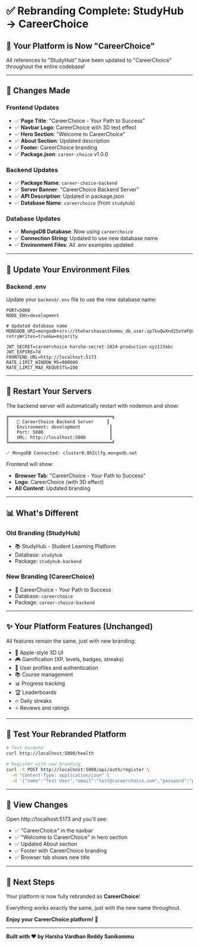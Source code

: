 # ✅ Rebranding Complete: StudyHub → CareerChoice

## 🎉 Your Platform is Now "CareerChoice"

All references to "StudyHub" have been updated to "CareerChoice" throughout the entire codebase!

---

## 📝 Changes Made

### Frontend Updates
- ✅ **Page Title**: "CareerChoice - Your Path to Success"
- ✅ **Navbar Logo**: CareerChoice with 3D text effect
- ✅ **Hero Section**: "Welcome to CareerChoice"
- ✅ **About Section**: Updated description
- ✅ **Footer**: CareerChoice branding
- ✅ **Package.json**: `career-choice` v1.0.0

### Backend Updates
- ✅ **Package Name**: `career-choice-backend`
- ✅ **Server Banner**: "CareerChoice Backend Server"
- ✅ **API Description**: Updated in package.json
- ✅ **Database Name**: `careerchoice` (from `studyhub`)

### Database Updates
- ✅ **MongoDB Database**: Now using `careerchoice`
- ✅ **Connection String**: Updated to use new database name
- ✅ **Environment Files**: All .env examples updated

---

## 🔄 Update Your Environment Files

### Backend .env
Update your `backend/.env` file to use the new database name:

```env
PORT=5000
NODE_ENV=development

# Updated database name
MONGODB_URI=mongodb+srv://theharshasanikommu_db_user:zp7kuQwXnd25oYaF@cluster0.8h2clfg.mongodb.net/careerchoice?retryWrites=true&w=majority

JWT_SECRET=careerchoice-harsha-secret-2024-production-xyz123abc
JWT_EXPIRE=7d
FRONTEND_URL=http://localhost:5173
RATE_LIMIT_WINDOW_MS=900000
RATE_LIMIT_MAX_REQUESTS=100
```

---

## 🚀 Restart Your Servers

The backend server will automatically restart with nodemon and show:

```
╔═══════════════════════════════════════╗
║   🚀 CareerChoice Backend Server     ║
║   Environment: development           ║
║   Port: 5000                         ║
║   URL: http://localhost:5000         ║
╚═══════════════════════════════════════╝

✅ MongoDB Connected: cluster0.8h2clfg.mongodb.net
```

Frontend will show:
- **Browser Tab**: "CareerChoice - Your Path to Success"
- **Logo**: CareerChoice (with 3D effect)
- **All Content**: Updated branding

---

## 📊 What's Different

### Old Branding (StudyHub)
- 📚 StudyHub - Student Learning Platform
- Database: `studyhub`
- Package: `studyhub-backend`

### New Branding (CareerChoice)
- 🎯 CareerChoice - Your Path to Success
- Database: `careerchoice`
- Package: `career-choice-backend`

---

## ✨ Your Platform Features (Unchanged)

All features remain the same, just with new branding:

- 🎨 Apple-style 3D UI
- 🎮 Gamification (XP, levels, badges, streaks)
- 👤 User profiles and authentication
- 📚 Course management
- 📊 Progress tracking
- 🏆 Leaderboards
- 🔥 Daily streaks
- ⭐ Reviews and ratings

---

## 🧪 Test Your Rebranded Platform

```bash
# Test backend
curl http://localhost:5000/health

# Register with new branding
curl -X POST http://localhost:5000/api/auth/register \
  -H "Content-Type: application/json" \
  -d '{"name":"Test User","email":"test@careerchoice.com","password":"password123"}'
```

---

## 📱 View Changes

Open http://localhost:5173 and you'll see:
- ✅ "CareerChoice" in the navbar
- ✅ "Welcome to CareerChoice" in hero section
- ✅ Updated About section
- ✅ Footer with CareerChoice branding
- ✅ Browser tab shows new title

---

## 🎯 Next Steps

Your platform is now fully rebranded as **CareerChoice**! 

Everything works exactly the same, just with the new name throughout.

**Enjoy your CareerChoice platform! 🚀**

---

**Built with ❤️ by Harsha Vardhan Reddy Sanikommu**
